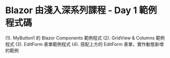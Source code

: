 # Blazor 由淺入深系列課程 - Day 1 範例程式碼

(1). MyButton1 的 Blazor Components 範例程式 
(2). GridView & Columns 範例程式 
(3). EditForm 表單範例程式 
(4). 搭配上方的 EditForm 表單，實作動態新增的範例 
